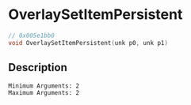 # OverlaySetItemPersistent
```c
// 0x005e1bb0
void OverlaySetItemPersistent(unk p0, unk p1)
```
## Description
```
Minimum Arguments: 2
Maximum Arguments: 2
```
